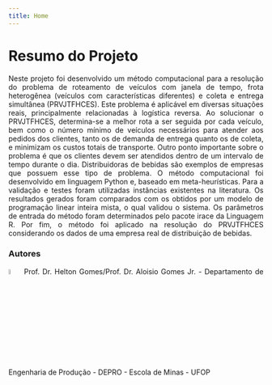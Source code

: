 ```yaml
---
title: Home
---
```


# Resumo do Projeto

<p style='text-align: justify;'> 
Neste projeto foi desenvolvido um método computacional para a resolução do problema de roteamento de veículos com janela de tempo, frota heterogênea (veículos com características diferentes) e coleta e entrega simultânea (PRVJTFHCES). Este problema é aplicável em diversas situações reais, principalmente relacionadas à logística reversa. Ao solucionar o PRVJTFHCES, determina-se a melhor rota a ser seguida por cada veículo, bem como o número mínimo de veículos necessários para atender aos pedidos dos clientes, tanto os de demanda de entrega quanto os de coleta, e minimizam os custos totais de transporte. Outro ponto importante sobre o problema é que os clientes devem ser atendidos dentro de um intervalo de tempo durante o dia. Distribuidoras de bebidas são exemplos de empresas que possuem esse tipo de problema. O método computacional foi desenvolvido em linguagem Python e, baseado em meta-heurísticas. Para a validação e testes foram utilizadas instâncias existentes na literatura. Os resultados gerados foram comparados com os obtidos por um modelo de programação linear inteira mista, o qual validou o sistema. Os parâmetros de entrada do método foram determinados pelo pacote irace da Linguagem R. Por fim, o método foi aplicado na resolução do PRVJTFHCES considerando os dados de uma empresa real de distribuição de bebidas.
</p>

### Autores

<p style='text-align: justify;'>
<img src="{{ '/images/logo-em.png' | absolute_url }}" alt="EM" style="width:5%;" > Prof. Dr. Helton Gomes/Prof. Dr. Aloisio Gomes Jr. - Departamento de Engenharia de Produção - DEPRO - Escola de Minas  - UFOP 
</p>
 



